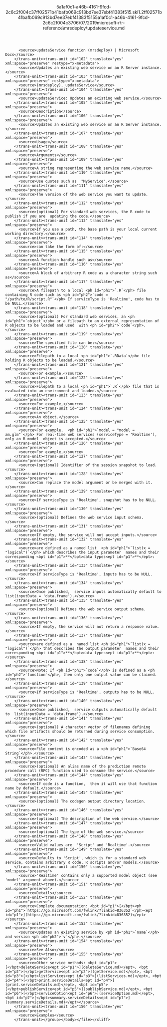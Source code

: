 <?xml version="1.0"?><xliff version="1.2" xmlns="urn:oasis:names:tc:xliff:document:1.2" xmlns:xsi="http://www.w3.org/2001/XMLSchema-instance" xsi:schemaLocation="urn:oasis:names:tc:xliff:document:1.2 xliff-core-1.2-transitional.xsd"><file datatype="xml" original="updateservice.md" source-language="en-US" target-language="en-US"><header><tool tool-id="mdxliff" tool-name="mdxliff" tool-version="1.0-4e81c41" tool-company="Microsoft" /><xliffext:skl_file_name xmlns:xliffext="urn:microsoft:content:schema:xliffextensions">5a1af0c1-a46b-4161-9fcd-2c6c2f004c37ff02571b41bafb069c913bd7ee37ebf41383f515.skl</xliffext:skl_file_name><xliffext:version xmlns:xliffext="urn:microsoft:content:schema:xliffextensions">1.2</xliffext:version><xliffext:ms.openlocfilehash xmlns:xliffext="urn:microsoft:content:schema:xliffextensions">ff02571b41bafb069c913bd7ee37ebf41383f515</xliffext:ms.openlocfilehash><xliffext:ms.sourcegitcommit xmlns:xliffext="urn:microsoft:content:schema:xliffextensions">5a1af0c1-a46b-4161-9fcd-2c6c2f004c37</xliffext:ms.sourcegitcommit><xliffext:ms.lasthandoff xmlns:xliffext="urn:microsoft:content:schema:xliffextensions">06/07/2019</xliffext:ms.lasthandoff><xliffext:ms.openlocfilepath xmlns:xliffext="urn:microsoft:content:schema:xliffextensions">microsoft-r\r-reference\mrsdeploy\updateservice.md</xliffext:ms.openlocfilepath></header><body><group id="content" extype="content"><trans-unit id="101" translate="yes" xml:space="preserve" restype="x-metadata">
          <source>updateService function (mrsdeploy) | Microsoft Docs</source>
        </trans-unit><trans-unit id="102" translate="yes" xml:space="preserve" restype="x-metadata">
          <source>Updates an existing web service on an R Server instance.</source>
        </trans-unit><trans-unit id="103" translate="yes" xml:space="preserve" restype="x-metadata">
          <source>(mrsdeploy), updateService</source>
        </trans-unit><trans-unit id="104" translate="yes" xml:space="preserve">
          <source>updateService: Updates an existing web service.</source>
        </trans-unit><trans-unit id="105" translate="yes" xml:space="preserve">
          <source>Description</source>
        </trans-unit><trans-unit id="106" translate="yes" xml:space="preserve">
          <source>Updates an existing web service on an R Server instance.</source>
        </trans-unit><trans-unit id="107" translate="yes" xml:space="preserve">
          <source>Usage</source>
        </trans-unit><trans-unit id="108" translate="yes" xml:space="preserve">
          <source>Arguments</source>
        </trans-unit><trans-unit id="109" translate="yes" xml:space="preserve">
          <source>A string representing the web service name.</source>
        </trans-unit><trans-unit id="110" translate="yes" xml:space="preserve">
          <source>Use quotes such as  "MyService".</source>
        </trans-unit><trans-unit id="111" translate="yes" xml:space="preserve">
          <source>The version of the web service you want to update.</source>
        </trans-unit><trans-unit id="112" translate="yes" xml:space="preserve">
          <source>(optional) For standard web services, the R code to publish if you are  updating the code.</source>
        </trans-unit><trans-unit id="113" translate="yes" xml:space="preserve">
          <source>If you use a path, the base path is your local current working directory.</source>
        </trans-unit><trans-unit id="114" translate="yes" xml:space="preserve">
          <source>can take the form of:</source>
        </trans-unit><trans-unit id="115" translate="yes" xml:space="preserve">
          <source>A function handle such as</source>
        </trans-unit><trans-unit id="116" translate="yes" xml:space="preserve">
          <source>A block of arbitrary R code as a character string such as</source>
        </trans-unit><trans-unit id="117" translate="yes" xml:space="preserve">
          <source>A filepath to a local <ph id="ph1">`.R`</ph> file containing R code such as <ph id="ph2">`code = "/path/to/R/script.R"`</ph> If serviceType is 'Realtime', code has to be NULL.</source>
        </trans-unit><trans-unit id="118" translate="yes" xml:space="preserve">
          <source>(optional) For standard web services, an <ph id="ph1">`object`</ph> or a filepath to an external representation of R objects to be loaded and used  with <ph id="ph2">`code`</ph>.</source>
        </trans-unit><trans-unit id="119" translate="yes" xml:space="preserve">
          <source>The specified file can be:</source>
        </trans-unit><trans-unit id="120" translate="yes" xml:space="preserve">
          <source>Filepath to a local <ph id="ph1">`.RData`</ph> file holding R objects to be loaded.</source>
        </trans-unit><trans-unit id="121" translate="yes" xml:space="preserve">
          <source>For example,</source>
        </trans-unit><trans-unit id="122" translate="yes" xml:space="preserve">
          <source>Filepath to a local <ph id="ph1">`.R`</ph> file that is evaluated into an environment and loaded.</source>
        </trans-unit><trans-unit id="123" translate="yes" xml:space="preserve">
          <source>For example,</source>
        </trans-unit><trans-unit id="124" translate="yes" xml:space="preserve">
          <source>An object.</source>
        </trans-unit><trans-unit id="125" translate="yes" xml:space="preserve">
          <source>For example,  <ph id="ph1">`model = "model = am.glm"`</ph> For real-time web services (serviceType = 'Realtime'), only an R model  object is accepted.</source>
        </trans-unit><trans-unit id="126" translate="yes" xml:space="preserve">
          <source>For example,</source>
        </trans-unit><trans-unit id="127" translate="yes" xml:space="preserve">
          <source>(optional) Identifier of the session snapshot to load.</source>
        </trans-unit><trans-unit id="128" translate="yes" xml:space="preserve">
          <source>Can replace the model argument or be merged with it.</source>
        </trans-unit><trans-unit id="129" translate="yes" xml:space="preserve">
          <source>If serviceType is 'Realtime', snapshot has to be NULL.</source>
        </trans-unit><trans-unit id="130" translate="yes" xml:space="preserve">
          <source>(optional) Defines the web service input schema.</source>
        </trans-unit><trans-unit id="131" translate="yes" xml:space="preserve">
          <source>If empty, the service will not accept inputs.</source>
        </trans-unit><trans-unit id="132" translate="yes" xml:space="preserve">
          <source>are defined as a named list  <ph id="ph1">`list(x = "logical")`</ph> which describes the input parameter  names and their corresponding <bpt id="p1">**</bpt>data types<ept id="p1">**</ept>:</source>
        </trans-unit><trans-unit id="133" translate="yes" xml:space="preserve">
          <source>If serviceType is 'Realtime', inputs has to be NULL.</source>
        </trans-unit><trans-unit id="134" translate="yes" xml:space="preserve">
          <source>Once published,  service inputs automatically default to  list(inputData = 'data.frame').</source>
        </trans-unit><trans-unit id="135" translate="yes" xml:space="preserve">
          <source>(optional) Defines the web service output schema.</source>
        </trans-unit><trans-unit id="136" translate="yes" xml:space="preserve">
          <source>If empty, the service will not return a response value.</source>
        </trans-unit><trans-unit id="137" translate="yes" xml:space="preserve">
          <source>are defined as a  named list <ph id="ph1">`list(x = "logical")`</ph> that describes the output parameter  names and their corresponding <bpt id="p1">**</bpt>data types<ept id="p1">**</ept>:</source>
        </trans-unit><trans-unit id="138" translate="yes" xml:space="preserve">
          <source>Note: If <ph id="ph1">`code`</ph> is defined as a <ph id="ph2">`function`</ph>, then only one output value can be claimed.</source>
        </trans-unit><trans-unit id="139" translate="yes" xml:space="preserve">
          <source>If serviceType is 'Realtime', outputs has to be NULL.</source>
        </trans-unit><trans-unit id="140" translate="yes" xml:space="preserve">
          <source>Once published,  service outputs automatically default to  list(inputData = 'data.frame').</source>
        </trans-unit><trans-unit id="141" translate="yes" xml:space="preserve">
          <source>(optional) A character vector of filenames defining which file artifacts should be returned during service consumption.</source>
        </trans-unit><trans-unit id="142" translate="yes" xml:space="preserve">
          <source>File content is encoded as a <ph id="ph1">`Base64 String`</ph>.</source>
        </trans-unit><trans-unit id="143" translate="yes" xml:space="preserve">
          <source>(optional) An alias name of the prediction remote procedure call (RPC) function used to consume the service.</source>
        </trans-unit><trans-unit id="144" translate="yes" xml:space="preserve">
          <source>If code is a function,  then it will use that function name by default.</source>
        </trans-unit><trans-unit id="145" translate="yes" xml:space="preserve">
          <source>(optional) The codegen output directory location.</source>
        </trans-unit><trans-unit id="146" translate="yes" xml:space="preserve">
          <source>(optional) The description of the web service.</source>
        </trans-unit><trans-unit id="147" translate="yes" xml:space="preserve">
          <source>(optional) The type of the web service.</source>
        </trans-unit><trans-unit id="148" translate="yes" xml:space="preserve">
          <source>Valid values are  'Script' and 'Realtime'.</source>
        </trans-unit><trans-unit id="149" translate="yes" xml:space="preserve">
          <source>Defaults to 'Script', which is for a standard web  service, contains arbitrary R code, R scripts and/or models.</source>
        </trans-unit><trans-unit id="150" translate="yes" xml:space="preserve">
          <source>'Realtime' contains only a supported model object (see 'model' argument above).</source>
        </trans-unit><trans-unit id="151" translate="yes" xml:space="preserve">
          <source>Details</source>
        </trans-unit><trans-unit id="152" translate="yes" xml:space="preserve">
          <source>Complete documentation: <bpt id="p1">[</bpt><ph id="ph1">`https://go.microsoft.com/fwlink/?linkid=836352`</ph><ept id="p1">](https://go.microsoft.com/fwlink/?linkid=836352)</ept></source>
        </trans-unit><trans-unit id="153" translate="yes" xml:space="preserve">
          <source>Updates an existing service by <ph id="ph1">`name`</ph> and version <ph id="ph2">`v`</ph>.</source>
        </trans-unit><trans-unit id="154" translate="yes" xml:space="preserve">
          <source>See Also</source>
        </trans-unit><trans-unit id="155" translate="yes" xml:space="preserve">
          <source>Other service methods: <bpt id="p1">[</bpt>deleteService<ept id="p1">](deleteService.md)</ept>, <bpt id="p2">[</bpt>getService<ept id="p2">](getService.md)</ept>, <bpt id="p3">[</bpt>listServices<ept id="p3">](listServices.md)</ept>, <bpt id="p4">[</bpt>print.serviceDetails<ept id="p4">](print.serviceDetails.md)</ept>, <bpt id="p5">[</bpt>publishService<ept id="p5">](publishService.md)</ept>, <bpt id="p6">[</bpt>serviceOption<ept id="p6">](serviceOption.md)</ept>, <bpt id="p7">[</bpt>summary.serviceDetails<ept id="p7">](summary.serviceDetails.md)</ept></source>
        </trans-unit><trans-unit id="156" translate="yes" xml:space="preserve">
          <source>Examples</source>
        </trans-unit></group></body></file></xliff>